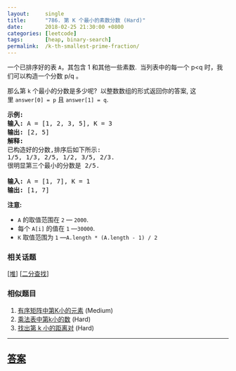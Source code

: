 ```yaml
---
layout:     single
title:      "786. 第 K 个最小的素数分数 (Hard)"
date:       2018-02-25 21:30:00 +0800
categories: [leetcode]
tags:       [heap, binary-search]
permalink:  /k-th-smallest-prime-fraction/
---
```


<p>一个已排序好的表&nbsp;<code>A</code>，其包含 1 和其他一些素数.&nbsp; 当列表中的每一个 p&lt;q 时，我们可以构造一个分数 p/q 。</p>

<p>那么第&nbsp;<code>k</code>&nbsp;个最小的分数是多少呢?&nbsp; 以整数数组的形式返回你的答案, 这里&nbsp;<code>answer[0] = p</code>&nbsp;且&nbsp;<code>answer[1] = q</code>.</p>

<pre>
<strong>示例:</strong>
<strong>输入:</strong> A = [1, 2, 3, 5], K = 3
<strong>输出:</strong> [2, 5]
<strong>解释:</strong>
已构造好的分数,排序后如下所示:
1/5, 1/3, 2/5, 1/2, 3/5, 2/3.
很明显第三个最小的分数是 2/5.

<strong>输入:</strong> A = [1, 7], K = 1
<strong>输出:</strong> [1, 7]
</pre>

<p><strong>注意:</strong></p>

<ul>
	<li><code>A</code> 的取值范围在 <code>2</code> &mdash; <code>2000</code>.</li>
	<li>每个&nbsp;<code>A[i]</code> 的值在 <code>1</code> &mdash;<code>30000</code>.</li>
	<li><code>K</code> 取值范围为 <code>1</code> &mdash;<code>A.length * (A.length - 1) / 2</code></li>
</ul>

### 相关话题
  [[堆](https://github.com/openset/leetcode/tree/master/tag/heap/README.md)]
  [[二分查找](https://github.com/openset/leetcode/tree/master/tag/binary-search/README.md)]

### 相似题目
  1. [有序矩阵中第K小的元素](/kth-smallest-element-in-a-sorted-matrix) (Medium)
  1. [乘法表中第k小的数](/kth-smallest-number-in-multiplication-table) (Hard)
  1. [找出第 k 小的距离对](/find-k-th-smallest-pair-distance) (Hard)

---

## [答案](https://github.com/openset/leetcode/tree/master/problems/k-th-smallest-prime-fraction)
